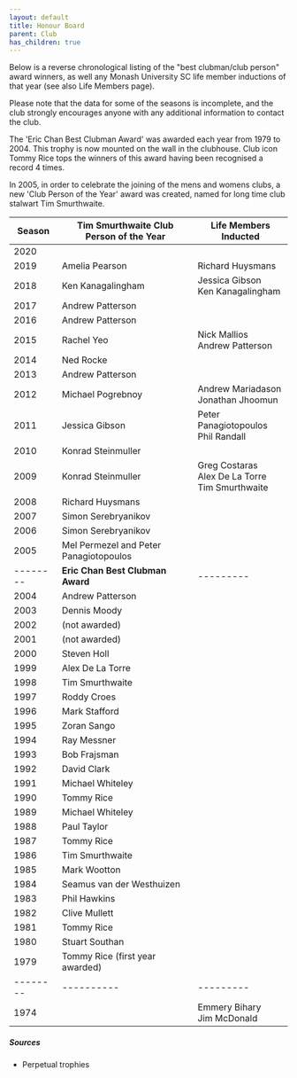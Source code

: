 ```yaml
---
layout: default
title: Honour Board
parent: Club
has_children: true
---
```


Below is a reverse chronological listing of the "best clubman/club person" award winners, 
as well any Monash University SC life member inductions of that year (see also Life Members page).

Please note that the data for some of the seasons is incomplete, and the club
strongly encourages anyone with any additional information to contact the club.

The 'Eric Chan Best Clubman Award' was awarded each year from 1979 to 2004.
This trophy is now mounted on the wall in the clubhouse.
Club icon Tommy Rice tops the winners of this award having been recognised a record 4 times.

In 2005, in order to celebrate the joining of the mens and womens 
clubs, a new 'Club Person of the Year' award was created, named 
for long time club stalwart Tim Smurthwaite.  


| **Season** | **Tim Smurthwaite Club Person of the Year** | **Life Members Inducted**                            |
|------------|------------------------------------------------|------------------------------------------------------|
| 2020       |                                                |                                                    |
| 2019       | Amelia Pearson                                 | Richard Huysmans                                   |
| 2018       | Ken Kanagalingham                              | Jessica Gibson<br>Ken Kanagalingham                 |
| 2017       | Andrew Patterson                               |                                                   |
| 2016       | Andrew Patterson                               |                                                   |
| 2015       | Rachel Yeo                                     | Nick Mallios<br>Andrew Patterson	               |
| 2014       | Ned Rocke                                      |                                                   |
| 2013       | Andrew Patterson                               |                                                   |
| 2012       | Michael Pogrebnoy                              | Andrew Mariadason<br>Jonathan Jhoomun              |
| 2011       | Jessica Gibson                                 | Peter Panagiotopoulos<br>Phil Randall		        |
| 2010       | Konrad Steinmuller                             |                                                    |
| 2009       | Konrad Steinmuller                             | Greg Costaras<br>Alex De La Torre<br>Tim Smurthwaite |
| 2008       | Richard Huysmans                               |                                                      |
| 2007       | Simon Serebryanikov                            |                                                      |
| 2006       | Simon Serebryanikov                            |                                                      |
| 2005       | Mel Permezel and Peter Panagiotopoulos         |                                                      |
| --------   | **Eric Chan Best Clubman Award**               | ---------                                            |
| 2004       | Andrew Patterson                               |                                                      |
| 2003       | Dennis Moody                                   |                                                      |
| 2002       | (not awarded)                                  |                                                      |
| 2001       | (not awarded)                                  |                                                      |
| 2000       | Steven Holl                                    |                                                      |
| 1999       | Alex De La Torre                               |                                                      |
| 1998       | Tim Smurthwaite                                |                                                      |
| 1997       | Roddy Croes                                    |                                                      |
| 1996       | Mark Stafford                                  |                                                      |
| 1995       | Zoran Sango                                    |                                                      |
| 1994       | Ray Messner                                    |                                                      |
| 1993       | Bob Frajsman                                   |                                                      |
| 1992       | David Clark                                    |                                                      |
| 1991       | Michael Whiteley                               |                                                      |
| 1990       | Tommy Rice                                     |                                                      |
| 1989       | Michael Whiteley                               |                                                      |
| 1988       | Paul Taylor                                    |                                                      |
| 1987       | Tommy Rice                                     |                                                      |
| 1986       | Tim Smurthwaite                                |                                                      |
| 1985       | Mark Wootton                                   |                                                      |
| 1984       | Seamus van der Westhuizen                      |                                                      |
| 1983       | Phil Hawkins                                   |                                                      |
| 1982       | Clive Mullett                                  |                                                      |
| 1981       | Tommy Rice                                     |                                                      |
| 1980       | Stuart Southan                                 |                                                      |
| 1979       | Tommy Rice (first year awarded)                |                                                      |
| --------   | ----------                                     | ---------                                            |
| 1974       |                                                | Emmery Bihary<br>Jim McDonald                        |

##### Sources

* Perpetual trophies
